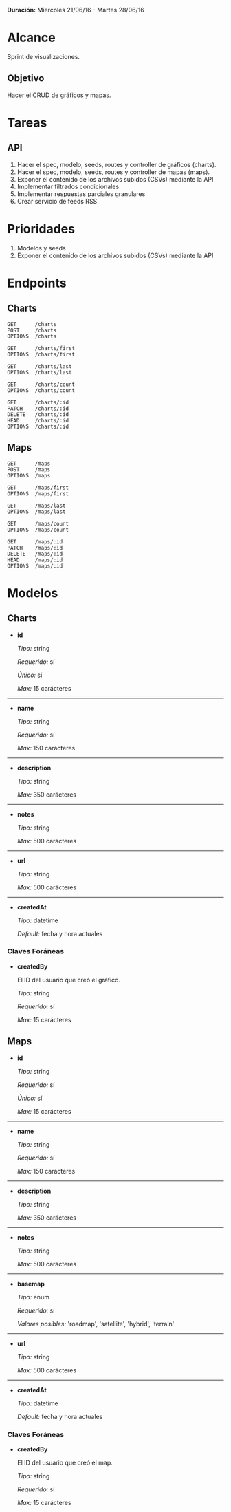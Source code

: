 **Duración:** Miercoles 21/06/16 - Martes 28/06/16

# Alcance
Sprint de visualizaciones.

## Objetivo
Hacer el CRUD de gráficos y mapas.


# Tareas

## API

1. Hacer el spec, modelo, seeds, routes y controller de gráficos (charts).
2. Hacer el spec, modelo, seeds, routes y controller de mapas (maps).
3. Exponer el contenido de los archivos subidos (CSVs) mediante la API
4. Implementar filtrados condicionales
5. Implementar respuestas parciales granulares
6. Crear servicio de feeds RSS

# Prioridades

1. Modelos y seeds
2. Exponer el contenido de los archivos subidos (CSVs) mediante la API


# Endpoints

## Charts
```
GET      /charts
POST     /charts
OPTIONS  /charts

GET      /charts/first
OPTIONS  /charts/first

GET      /charts/last
OPTIONS  /charts/last

GET      /charts/count
OPTIONS  /charts/count

GET      /charts/:id
PATCH    /charts/:id
DELETE   /charts/:id
HEAD     /charts/:id
OPTIONS  /charts/:id
```

## Maps
```
GET      /maps
POST     /maps
OPTIONS  /maps

GET      /maps/first
OPTIONS  /maps/first

GET      /maps/last
OPTIONS  /maps/last

GET      /maps/count
OPTIONS  /maps/count

GET      /maps/:id
PATCH    /maps/:id
DELETE   /maps/:id
HEAD     /maps/:id
OPTIONS  /maps/:id
```

# Modelos

## Charts

- **id**

    *Tipo:* string

    *Requerido:* sí

    *Único:* sí

    *Max:* 15 carácteres

---

- **name**

    *Tipo:* string

    *Requerido:* sí

    *Max:* 150 carácteres

---

- **description**

    *Tipo:* string

    *Max:* 350 carácteres

---

- **notes**

    *Tipo:* string

    *Max:* 500 carácteres

---

- **url**

    *Tipo:* string

    *Max:* 500 carácteres

---

- **createdAt**

    *Tipo:* datetime

    *Default:* fecha y hora actuales


### Claves Foráneas

- **createdBy**

    El ID del usuario que creó el gráfico.

    *Tipo:* string

    *Requerido:* sí

    *Max:* 15 carácteres


## Maps

- **id**

    *Tipo:* string

    *Requerido:* sí

    *Único:* sí

    *Max:* 15 carácteres

---

- **name**

    *Tipo:* string

    *Requerido:* sí

    *Max:* 150 carácteres

---

- **description**

    *Tipo:* string

    *Max:* 350 carácteres

---

- **notes**

    *Tipo:* string

    *Max:* 500 carácteres

---

- **basemap**

    *Tipo:* enum

    *Requerido:* sí

    *Valores posibles:* 'roadmap', 'satellite', 'hybrid', 'terrain'

---

- **url**

    *Tipo:* string

    *Max:* 500 carácteres

---

- **createdAt**

    *Tipo:* datetime

    *Default:* fecha y hora actuales


### Claves Foráneas

- **createdBy**

    El ID del usuario que creó el map.

    *Tipo:* string

    *Requerido:* sí

    *Max:* 15 carácteres